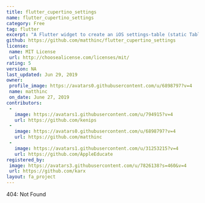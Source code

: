 ```yaml
---
title: flutter_cupertino_settings
name: flutter_cupertino_settings
category: Free
tag: flutter
excerpt: "A Flutter widget to create an iOS settings-table (static TableView)."
github: https://github.com/matthinc/flutter_cupertino_settings
license:
 name: MIT License
 url: http://choosealicense.com/licenses/mit/
rating: 5
version: NA
last_updated: Jun 29, 2019
owner:
 profile_image: https://avatars0.githubusercontent.com/u/6898797?v=4
 name: matthinc
 on_date: June 27, 2019
contributors:
 -
   image: https://avatars1.githubusercontent.com/u/794915?v=4
   url: https://github.com/kenips
 -
   image: https://avatars0.githubusercontent.com/u/6898797?v=4
   url: https://github.com/matthinc
 -
   image: https://avatars1.githubusercontent.com/u/31253215?v=4
   url: https://github.com/AppleEducate
registered_by:
 image: https://avatars3.githubusercontent.com/u/7826138?s=460&v=4
 url: https://github.com/karx
layout: fa_project
---
```

404: Not Found
